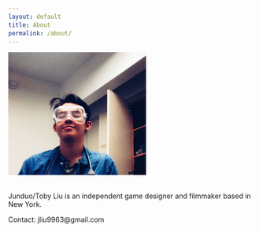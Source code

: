 ```yaml
---
layout: default
title: About
permalink: /about/
---
```


<img src="/assets/images/me.jpg" alt="Junduo Liu's Profile Image" width="280" height="250">
<br><br>
<p>Junduo/Toby Liu is an independent game designer and filmmaker based in New York.</p>
<p>Contact: jliu9963@gmail.com</p>
